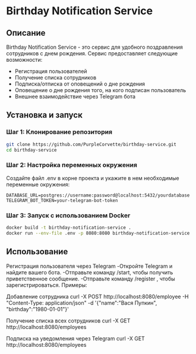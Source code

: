 # Birthday Notification Service

## Описание

Birthday Notification Service - это сервис для удобного поздравления сотрудников с днем рождения. Сервис предоставляет следующие возможности:
- Регистрация пользователей
- Получение списка сотрудников
- Подписка/отписка от оповещений о дне рождения
- Оповещение о дне рождения того, на кого подписан пользователь
- Внешнее взаимодействие через Telegram бота

## Установка и запуск

### Шаг 1: Клонирование репозитория

```sh
git clone https://github.com/PurpleCorvette/birthday-service.git
cd birthday-service 
```

### Шаг 2: Настройка переменных окружения
Создайте файл .env в корне проекта и укажите в нем необходимые переменные окружения:
```.env
DATABASE_URL=postgres://username:password@localhost:5432/yourdatabase
TELEGRAM_BOT_TOKEN=your-telegram-bot-token
```

### Шаг 3: Запуск с использованием Docker
```sh
docker build -t birthday-notification-service .
docker run --env-file .env -p 8080:8080 birthday-notification-service
```

## Использование
Регистрация пользователя через Telegram
-Откройте Telegram и найдите вашего бота.
-Отправьте команду /start, чтобы получить приветственное сообщение.
-Отправьте команду /register <username> <password>, чтобы зарегистрироваться.
Примеры:

Добавление сотрудника
curl -X POST http://localhost:8080/employee -H "Content-Type: application/json" -d '{"name":"Вася Пупкин", "birthday":"1980-01-01"}'

Получение списка всех сотрудников
curl -X GET http://localhost:8080/employees

Подписка на уведомления через Telegram
curl -X GET http://localhost:8080/employees